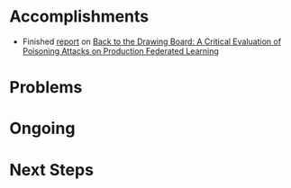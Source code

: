 # Accomplishments
* Finished [report](https://github.com/wangfra27/HIL-Computer-Simulation-of-Intelligent-Cybersecurity/blob/main/Paper-Reading-Reports/Siddhant/%234_Back_to_the_Drawing_Board:_A_Critical_Evaluation_of_Poisoning_Attacks_on_Production_Federated_Learning.md) on [Back to the Drawing Board: A Critical Evaluation of Poisoning Attacks on Production Federated Learning](https://github.com/wangfra27/HIL-Computer-Simulation-of-Intelligent-Cybersecurity/blob/main/Summer%20Research%202022/Conference%20Papers/IEEE%202022/Back%20to%20the%20Drawing%20Board%20A%20Critical%20Evaluation%20of%20Poisoning%20Attacks%20on%20Federated%20Learning%20.pdf)
# Problems

# Ongoing

# Next Steps
